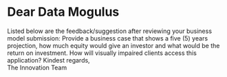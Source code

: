 # Dear Data Mogulus

Listed below are the feedback/suggestion after reviewing your business model submission:
Provide a business case that shows a five (5) years projection, how much equity would give an investor and what would be the return on investment.
How will visually impaired clients access this application?
Kindest regards,  
The Innovation Team
